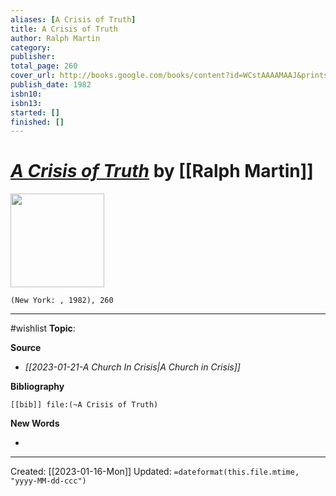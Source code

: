 ```yaml
---
aliases: [A Crisis of Truth]
title: A Crisis of Truth
author: Ralph Martin
category: 
publisher: 
total_page: 260
cover_url: http://books.google.com/books/content?id=WCstAAAAMAAJ&printsec=frontcover&img=1&zoom=1&source=gbs_api
publish_date: 1982
isbn10: 
isbn13: 
started: []
finished: []
---
```

# *[A Crisis of Truth]()* by [[Ralph Martin]]

<img src="http://books.google.com/books/content?id=WCstAAAAMAAJ&printsec=frontcover&img=1&zoom=1&source=gbs_api" width=150>

`(New York: , 1982), 260`

--- 
#wishlist
**Topic**: 

**Source**
- *[[2023-01-21-A Church In Crisis|A Church in Crisis]]*


**Bibliography**

```query
[[bib]] file:(~A Crisis of Truth)
```
 

**New Words**

- 

---
Created: [[2023-01-16-Mon]]
Updated: `=dateformat(this.file.mtime, "yyyy-MM-dd-ccc")`
